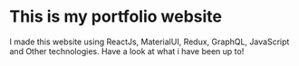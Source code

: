 # This is my portfolio website
I made this website using ReactJs, MaterialUI, Redux, GraphQL, JavaScript and Other technologies. Have a look at what i have been up to!